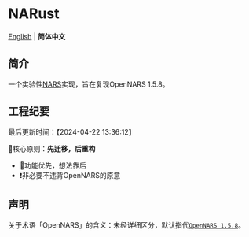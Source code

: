 # NARust

[English](README.en.md) | **简体中文**

## 简介

一个实验性[NARS](http://www.opennars.org/)实现，旨在复现OpenNARS 1.5.8。

## 工程纪要

最后更新时间：【2024-04-22 13:36:12】

📌核心原则：**先迁移，后重构**

- 🚩功能优先，想法靠后
- ❗非必要不违背OpenNARS的原意

## 声明

关于术语「OpenNARS」的含义：未经详细区分，默认指代[`OpenNARS 1.5.8`](https://github.com/patham9/opennars_declarative_core)。
